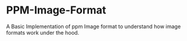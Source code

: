 # PPM-Image-Format
A Basic Implementation of ppm Image format to understand how image formats work under the hood.
